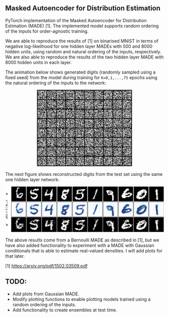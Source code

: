 ## Masked Autoencoder for Distribution Estimation
PyTorch implementation of the Masked Autoencoder for Distribution Estimation (MADE) [1]. The implemented model supports random ordering of the inputs for order-agnostic training. 

We are able to reproduce the results of [1] on binarised MNIST in terms of negative log-likelihood for one hidden layer MADEs with 500 and 8000 hidden units, using random and natural ordering of the inputs, respectively. We are also able to reproduce the results of the two hidden layer MADE with 8000 hidden units in each layer. 

The animation below shows generated digits (randomly sampled using a fixed seed) from the model during training for `K=0,1,...,75` epochs using the natural ordering of the inputs to the network:

<p align="center">
  <img src ="https://github.com/e-hulten/made/blob/master/gifs/model_500.gif">
</p>

The next figure shows reconstructed digits from the test set using the same one hidden layer network:

<p align="center">
  <img src ="https://github.com/e-hulten/made/blob/master/reconstruct/reconstruct_75_epochs.png">
</p>


The above results come from a Bernoulli MADE as described in [1], but we have also added functionality to experiment with a MADE with Gaussian conditionals that is able to estimate real-valued densities. I will add plots for that later. 

[1] https://arxiv.org/pdf/1502.03509.pdf

## TODO:
* Add plots from Gaussian MADE. 
* Modify plotting functions to enable plotting models trained using a random ordering of the inputs.
* Add functionality to create ensembles at test time. 
